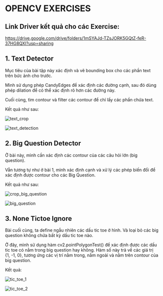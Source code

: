 
# OPENCV EXERCISES

## Link Driver kết quả cho các Exercise:

https://drive.google.com/drive/folders/1mSYAJd-TZsJORK5GQtZ-feR-37HG8QXl?usp=sharing

## 1. Text Detector
Mục tiêu của bài tập này xác định và vẽ bounding box cho các phần text trên bức ảnh cho trước.

Mình sử dụng phép CandyEdges để xác định các đường cạnh, sau đó dùng phép dilation để có thể xác định rõ hơn các đường này.

Cuối cùng, tìm contour và filter các contour để chỉ lấy các phần chứa text.

Kết quả như sau:

![text_crop](./Result/text_detection_crop.png)

![text_detection](./Result/text_detection.png)

## 2. Big Question Detector
Ở bài này, mình cần xác định các contour của các câu hỏi lớn (big question).

Vẫn tương tự như ở bài 1, mình xác định cạnh và xử lý các phép biến đổi để xác định được contour cho các Big Question.

Kết quả như sau:

![crop_big_question](./Result/Crop_big_question.png)

![big_question](./Result/big_question.png)

## 3. None Tictoe Ignore
Bài cuối cùng, ta define ngẫu nhiên các dấu tic toe ở hình. Và loại bỏ các big question không chứa bất kỳ dấu tic toe nào.

Ở đây, mình sử dụng hàm cv2.pointPolygonTest() để xác định được các dấu tic toe có nằm trong big question hay không.
Hàm số này trả về các giá trị {1, -1, 0}, tương ứng các vị trí nằm trong, nằm ngoài và nằm trên contour của big question.

Kết quả:

![tic_toe_1](./Result/ignore_none_tictoe.png)

![tic_toe_2](./Result/ignore_none_tictoe_2.png)
